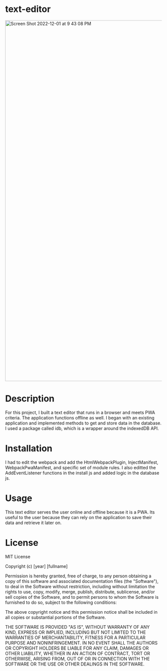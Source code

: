 # text-editor

<img width="1159" alt="Screen Shot 2022-12-01 at 9 43 08 PM" src="https://user-images.githubusercontent.com/108489839/205203077-579db577-6374-47ba-9590-06729bc53a26.png">

# Description

For this project, I built a text editor that runs in a browser and meets PWA criteria. The application functions offline as well. I began with an existing application and implemented methods to get and store data in the database. I used a package called idb, which is a wrapper around the indexedDB API. 

# Installation

I had to edit the webpack and add the HtmlWebpackPlugin, InjectManifest, WebpackPwaManifest, and specific set of module rules. I also editted the AddEventListener functions in the install js and added logic in the database js.

# Usage

This text editor serves the user online and offline because it is a PWA. Its useful to the user because they can rely on the application to save their data and retrieve it later on. 


# License

MIT License

Copyright (c) [year] [fullname]

Permission is hereby granted, free of charge, to any person obtaining a copy of this software and associated documentation files (the "Software"), to deal in the Software without restriction, including without limitation the rights to use, copy, modify, merge, publish, distribute, sublicense, and/or sell copies of the Software, and to permit persons to whom the Software is furnished to do so, subject to the following conditions:

The above copyright notice and this permission notice shall be included in all copies or substantial portions of the Software.

THE SOFTWARE IS PROVIDED "AS IS", WITHOUT WARRANTY OF ANY KIND, EXPRESS OR IMPLIED, INCLUDING BUT NOT LIMITED TO THE WARRANTIES OF MERCHANTABILITY, FITNESS FOR A PARTICULAR PURPOSE AND NONINFRINGEMENT. IN NO EVENT SHALL THE AUTHORS OR COPYRIGHT HOLDERS BE LIABLE FOR ANY CLAIM, DAMAGES OR OTHER LIABILITY, WHETHER IN AN ACTION OF CONTRACT, TORT OR OTHERWISE, ARISING FROM, OUT OF OR IN CONNECTION WITH THE SOFTWARE OR THE USE OR OTHER DEALINGS IN THE SOFTWARE.

